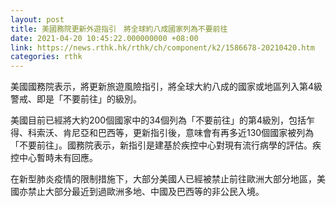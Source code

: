 ```yaml
---
layout: post
title: 美國務院更新外遊指引　將全球約八成國家列為不要前往
date: 2021-04-20 10:45:22.000000000 +08:00
link: https://news.rthk.hk/rthk/ch/component/k2/1586678-20210420.htm
categories: rthk
---
```


美國國務院表示，將更新旅遊風險指引，將全球大約八成的國家或地區列入第4級警戒、即是「不要前往」的級別。

美國目前已經將大約200個國家中的34個列為「不要前往」的第4級別，包括乍得、科索沃、肯尼亞和巴西等，更新指引後，意味會有再多近130個國家被列為「不要前往」。國務院表示，新指引是建基於疾控中心對現有流行病學的評估。疾控中心暫時未有回應。

在新型肺炎疫情的限制措施下，大部分美國人已經被禁止前往歐洲大部分地區，美國亦禁止大部分最近到過歐洲多地、中國及巴西等的非公民入境。
